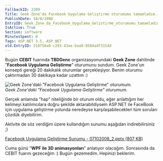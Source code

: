 ```yaml
---
FallbackID: 2209
Title: Geek Zone'da Facebook Uygulama Geliştirme oturumumu tamamladım.
PublishDate: 10/8/2008
EntryID: Geek_Zone_da_Facebook_Uygulama_Gelistirme_oturumumu_tamamladim
IsActive: True
Section: software
MinutesSpent: 0
Tags: ASP.NET 3.5, ASP.NET
old.EntryID: 318f58a0-c293-43ae-baa9-8584adf3154d
---
```

Bugün **CEBIT** fuarında **TBDGenc** organizasyonundaki **Geek Zone**
dahilinde "**Facebook Uygulama Geliştirme**" oturumunu sundum. Geek
Zone'un konsepti gereği 20 dakikalık oturumlar gerçekleşiyor. Benim
oturumu çaktırmadan 30 dakikaya kadar uzattım :)

![Geek Zone'daki "Facebook Uygulama Geliştirme"
oturumum.](http://cdn.daron.yondem.com/assets/2209/07102008_1.jpg)\
*Geek Zone'daki "Facebook Uygulama Geliştirme" oturumum.*

Gerçek anlamda "hap" niteliğinde bir oturum oldu, eğer anlattığım her
kelimeyi katılımcılara doğru şekilde aktarabildiysem ASP.NET ile
FaceBook için uygulama geliştirme yolunda neredeyse karşılaşabilecekleri
tüm soruları çözdük diyebilirim.

Aktivite de söz verdiğim üzere kullandığım sunumu aşağıdan
indirebilirsiniz ;)

[Facebook Uygulama Geliştirme Sunumu - 07102008\_2.pptx (807
KB)](http://cdn.daron.yondem.com/assets/2209/07102008_2.pptx)

Cuma günü "**WPF ile 3D animasyonları**" anlatıyor olacağım. Sonrasında
da CEBIT fuarını gezeceğim :) Bugün gezemedim. Hepinizi beklerim.



